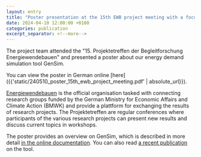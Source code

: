 ```yaml
---
layout: entry
title: "Poster presentation at the 15th EWB project meeting with a focus on GenSim"
date: 2024-04-10 12:00:00 +0100
categories: publication
excerpt_separator: <!--more-->
---
```

The project team attended the "15. Projektetreffen der Begleitforschung Energiewendebauen" and presented a poster about our energy demand simulation tool GenSim.

You can view the poster in German online [here]({{'static/240510_poster_15th_ewb_project_meeting.pdf' | absolute_url}}).

<!--more-->

[Energiewendebauen](https://www.energiewendebauen.de/) is the official organisation tasked with connecting research groups funded by the German Ministry for Economic Affairs and Climate Action (BMWK) and provide a plattform for exchanging the results of research projects. The Projektetreffen are regular conferences where participants of the various research projects can present new results and discuss current topics in workshops.

The poster provides an overview on GenSim, which is described in more detail [in the online documentation](https://quasi-software.readthedocs.io/en/latest/). You can also read [a recent publication](https://doi.org/10.3390/en16176115) on the tool.